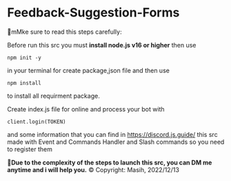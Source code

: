 # Feedback-Suggestion-Forms
🚀mMke sure to read this steps carefully:

Before run this src you must **install node.js v16 or higher** then use 
```
npm init -y
```
in your terminal for create package,json file and then use 
```
npm install
``` 
to install all requirment package.

Create index.js file for online and process your bot with 
```
client.login(TOKEN)
``` 
and some information that you can find in https://discord.js.guide/
this src made with Event and Commands Handler and Slash commands so you need to register them

**📩Due to the complexity of the steps to launch this src, you can DM me anytime and i will help you.**
© Copyright: Masih, 2022/12/13
